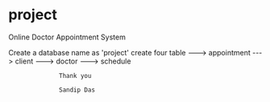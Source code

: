 # project
Online Doctor Appointment System


Create a database name as 'project'
create four table ---> appointment
                  ---> client
                  ---> doctor
                  ---> schedule
                  
                  
                  
                  Thank you
                  
                  Sandip Das
